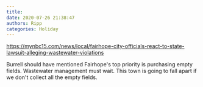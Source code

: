```yaml
---
title: 
date: 2020-07-26 21:38:47
authors: Ripp
categories: Holiday
---
```


 https://mynbc15.com/news/local/fairhope-city-officials-react-to-state-lawsuit-alleging-wastewater-violations


Burrell should have mentioned Fairhope's top priority is purchasing empty fields.  Wastewater management must wait.  This town is going to fall apart if we don't collect all the empty fields.